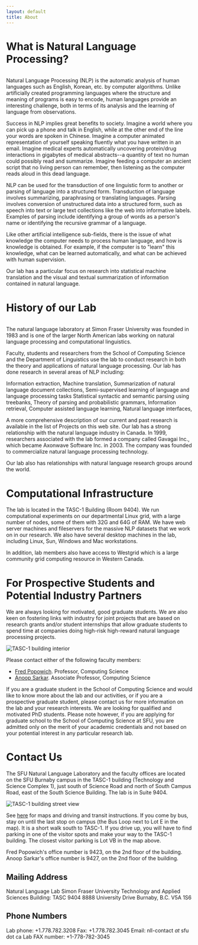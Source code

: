 ```yaml
---
layout: default
title: About
---
```


<!-- For contact information, see the "contact":{{ site.baseurl }}contact page. -->

What is Natural Language Processing?
====================================

<img src="{{ site.url }}{{ site.baseurl }}/images/oldsite/natlang1-150x122.jpg" alt="" class="pull-right" />

Natural Language Processing (NLP) is the automatic analysis of human languages such as English, Korean, etc. by computer algorithms. Unlike artificially created programming languages where the structure and meaning of programs is easy to encode, human languages provide an interesting challenge, both in terms of its analysis and the learning of language from observations.

Success in NLP implies great benefits to society. Imagine a world where you can pick up a phone and talk in English, while at the other end of the line your words are spoken in Chinese. Imagine a computer animated representation of yourself speaking fluently what you have written in an email. Imagine medical experts automatically uncovering protein/drug interactions in gigabytes of medical abstracts--a quantity of text no human could possibly read and summarize. Imagine feeding a computer an ancient script that no living person can remember, then listening as the computer reads aloud in this dead language.

NLP can be used for the transduction of one linguistic form to another or parsing of language into a structured form. Transduction of language involves summarizing, paraphrasing or translating languages. Parsing involves conversion of unstructured data into a structured form, such as speech into text or large text collections like the web into informative labels. Examples of parsing include identifying a group of words as a person's name or identifying the recursive grammar of a language.

Like other artificial intelligence sub-fields, there is the issue of what knowledge the computer needs to process human language, and how is knowledge is obtained. For example, if the computer is to "learn" this knowledge, what can be learned automatically, and what can be achieved with human supervision.

Our lab has a particular focus on research into statistical machine translation and the visual and textual summarization of information contained in natural language.

History of our Lab
==================

<img src="{{ site.url }}{{ site.baseurl }}/images/oldsite/natlang2-150x124.jpg" alt="" class="pull-right" />

The natural language laboratory at Simon Fraser University was founded in 1983 and is one of the larger North American labs working on natural language processing and computational linguistics.

Faculty, students and researchers from the School of Computing Science and the Department of Linguistics use the lab to conduct research in both the theory and applications of natural language processing. Our lab has done research in several areas of NLP including:

Information extraction,
Machine translation,
Summarization of natural language document collections,
Semi-supervised learning of language and language processing tasks
Statistical syntactic and semantic parsing using treebanks,
Theory of parsing and probabilistic grammars,
Information retrieval,
Computer assisted language learning,
Natural language interfaces,

A more comprehensive description of our current and past research is available in the list of Projects on this web site. Our lab has a strong relationship with the natural language industry in Canada. In 1999, researchers associated with the lab formed a company called Gavagai Inc., which became Axonwave Software Inc. in 2003. The company was founded to commercialize natural language processing technology.

Our lab also has relationships with natural language research groups around the world.

Computational Infrastructure
============================

The lab is located in the TASC-1 Building (Room 9404). We run computational experiments on our departmental Linux grid, with a large number of nodes, some of them with 32G and 64G of RAM. We have web server machines and fileservers for the massive NLP datasets that we work on in our research. We also have several desktop machines in the lab, including Linux, Sun, Windows and Mac workstations.

In addition, lab members also have access to Westgrid which is a large community grid computing resource in Western Canada.

For Prospective Students and Potential Industry Partners
========================================================

We are always looking for motivated, good graduate students. We are also keen on fostering links with industry for joint projects that are based on research grants and/or student internships that allow graduate students to spend time at companies doing high-risk high-reward natural language processing projects.

<img src="{{ site.url }}{{ site.baseurl }}/images/oldsite/tasc1-clerestory-sm-150x150.jpg" title="TASC-1 building interior" alt="TASC-1 building interior" class="pull-right" />

Please contact either of the following faculty members:

-   [Fred Popowich](http://www.cs.sfu.ca/~popowich). Professor, Computing Science
-   [Anoop Sarkar](http://www.cs.sfu.ca/~anoop). Associate Professor, Computing Science

If you are a graduate student in the School of Computing Science and would like to know more about the lab and our activities, or if you are a prospective graduate student, please contact us for more information on the lab and your research interests. We are looking for qualified and motivated PhD students. Please note however, if you are applying for graduate school to the School of Computing Science at SFU, you are admitted only on the merit of your academic credentials and not based on your potential interest in any particular research lab.

Contact Us
==========

The SFU Natural Language Laboratory and the faculty offices are located on the SFU Burnaby campus in the TASC-1 building (Technology and Science Complex 1), just south of Science Road and north of South Campus Road, east of the South Science Building. The lab is in Suite 9404.

<img src="{{ site.url }}{{ site.baseurl }}/images/oldsite/tasc1fromthestreetsfusere9-150x150.jpg" title="TASC-1 building street view" alt="TASC-1 building street view" class="pull-right" />

See [here](http://www.sfu.ca/content/sfu/sub/about/maps-and-directions/burnaby.html) for maps and driving and transit instructions. If you come by bus, stay on until the last stop on campus (the Bus Loop next to Lot E in the map). It is a short walk south to TASC-1. If you drive up, you will have to find parking in one of the visitor spots and make your way to the TASC-1 building. The closest visitor parking is Lot VB in the map above.

Fred Popowich's office number is 9423, on the 2nd floor of the building. Anoop Sarkar's office number is 9427, on the 2nd floor of the building.

Mailing Address
---------------

Natural Language Lab
Simon Fraser University
Technology and Applied Sciences Building: TASC 9404
8888 University Drive
Burnaby, B.C. V5A 1S6

Phone Numbers
-------------

Lab phone: +1.778.782.3208
Fax: +1.778.782.3045
Email: nll-contact *at* sfu dot ca
Lab FAX number: +1-778-782-3045
